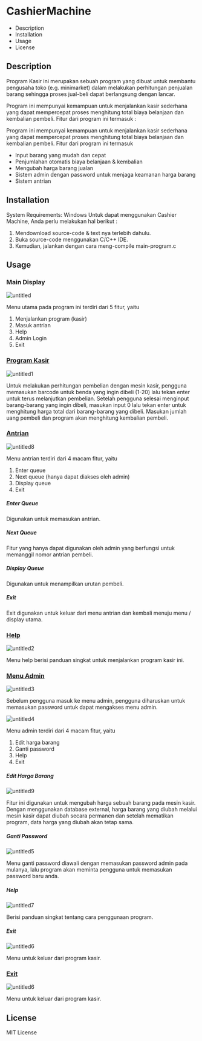 # CashierMachine
- Description
- Installation
- Usage
- License



## Description

Program Kasir ini merupakan sebuah program yang dibuat untuk membantu pengusaha toko (e.g. minimarket) dalam melakukan perhitungan penjualan barang sehingga proses jual-beli dapat berlangsung dengan lancar. 

Program ini mempunyai kemampuan untuk menjalankan kasir sederhana yang dapat mempercepat proses menghitung total biaya belanjaan dan kembalian pembeli. Fitur dari program ini termasuk :

Program ini mempunyai kemampuan untuk menjalankan kasir sederhana yang dapat mempercepat proses menghitung total biaya belanjaan dan kembalian pembeli. Fitur dari program ini termasuk

- Input barang yang mudah dan cepat  
- Penjumlahan otomatis biaya belanjaan & kembalian
- Mengubah harga barang jualan 
- Sistem admin dengan password untuk menjaga keamanan harga barang
- Sistem antrian




## Installation

System Requirements: Windows 
Untuk dapat menggunakan Cashier Machine, Anda perlu melakukan hal berikut :

1. Mendownload source-code & text nya terlebih dahulu.
2. Buka source-code menggunakan C/C++ IDE.
3. Kemudian, jalankan dengan cara meng-compile main-program.c




## Usage

### Main Display

![untitled](https://user-images.githubusercontent.com/39557439/50573073-60996d00-0dff-11e9-9d58-095b4c6bd4ec.png)

Menu utama pada program ini terdiri dari 5 fitur, yaitu 

1. Menjalankan program (kasir)
2. Masuk antrian
3. Help
4. Admin Login
5. Exit

### <u>Program Kasir</u>

![untitled1](https://user-images.githubusercontent.com/39557439/50573074-62fbc700-0dff-11e9-82a3-d40105685e56.png)

Untuk melakukan perhitungan pembelian dengan mesin kasir, pengguna memasukan barcode untuk benda yang ingin dibeli (1-20) lalu tekan enter untuk terus melanjutkan pembelian. Setelah pengguna selesai menginput barang-barang yang ingin dibeli, masukan input 0 lalu tekan enter untuk menghitung harga total dari barang-barang yang dibeli. Masukan jumlah uang pembeli dan program akan menghitung kembalian pembeli.



### <u>Antrian</u>

![untitled8](https://user-images.githubusercontent.com/39557439/50573081-642cf400-0dff-11e9-8d0c-aca0b31c5bc9.png)

Menu antrian terdiri dari 4 macam fitur, yaitu 

1. Enter queue
2. Next queue (hanya dapat diakses oleh admin)
3. Display queue
4. Exit



##### Enter Queue

Digunakan untuk memasukan antrian.



##### Next Queue

Fitur yang hanya dapat digunakan oleh admin yang berfungsi untuk memanggil nomor antrian pembeli.



##### Display Queue

Digunakan untuk menampilkan urutan pembeli.



##### Exit

Exit digunakan untuk keluar dari menu antrian dan kembali menuju menu / display utama.



### <u>Help</u>

![untitled2](https://user-images.githubusercontent.com/39557439/50573075-62fbc700-0dff-11e9-8d80-5b47f0a353a3.png)

Menu help berisi panduan singkat untuk menjalankan program kasir ini.



### <u>Menu Admin</u>

![untitled3](https://user-images.githubusercontent.com/39557439/50573076-62fbc700-0dff-11e9-84c1-9f10d2825bea.png)

Sebelum pengguna masuk ke menu admin, pengguna diharuskan untuk memasukan password untuk dapat mengakses menu admin.



![untitled4](https://user-images.githubusercontent.com/39557439/50573077-63945d80-0dff-11e9-9c89-7729ff9b62fe.png)

Menu admin terdiri dari 4 macam fitur, yaitu 

1. Edit harga barang
2. Ganti password
3. Help
4. Exit



##### Edit Harga Barang

![untitled9](https://user-images.githubusercontent.com/39557439/50573082-642cf400-0dff-11e9-83e9-8ec4b73d0528.png)

Fitur ini digunakan untuk mengubah harga sebuah barang pada mesin kasir. Dengan menggunakan database external, harga barang yang diubah melalui mesin kasir dapat diubah secara permanen dan setelah mematikan program, data harga yang diubah akan tetap sama.



##### Ganti Password

![untitled5](https://user-images.githubusercontent.com/39557439/50573078-63945d80-0dff-11e9-869a-c542eb3e6a58.png)

Menu ganti password diawali dengan memasukan password admin pada mulanya, lalu program akan meminta pengguna untuk memasukan password baru anda.



##### Help

![untitled7](https://user-images.githubusercontent.com/39557439/50573080-642cf400-0dff-11e9-975a-40c1977ab794.png)

Berisi panduan singkat tentang cara penggunaan program.



##### Exit

![untitled6](https://user-images.githubusercontent.com/39557439/50573079-63945d80-0dff-11e9-9354-01df4c68b6d7.png)

Menu untuk keluar dari program kasir.



### <u>Exit</u>

![untitled6](https://user-images.githubusercontent.com/39557439/50573079-63945d80-0dff-11e9-9354-01df4c68b6d7.png)

Menu untuk keluar dari program kasir.



## License

MIT License
